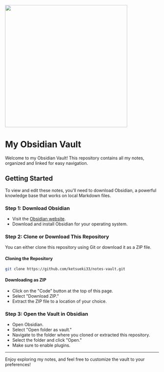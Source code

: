 <img src="https://obsidian.md/images/obsidian-logo-text-white-purple.svg" width ="400">

# My Obsidian Vault

Welcome to my Obsidian Vault! This repository contains all my notes, organized and linked for easy navigation.

## Getting Started

To view and edit these notes, you'll need to download Obsidian, a powerful knowledge base that works on local Markdown files.

### Step 1: Download Obsidian

- Visit the [Obsidian website](https://obsidian.md/).
- Download and install Obsidian for your operating system.

### Step 2: Clone or Download This Repository

You can either clone this repository using Git or download it as a ZIP file.

#### Cloning the Repository

```sh
git clone https://github.com/ketsueki33/notes-vault.git
```
#### Downloading as ZIP

- Click on the "Code" button at the top of this page.
- Select "Download ZIP."
- Extract the ZIP file to a location of your choice.

### Step 3: Open the Vault in Obsidian

- Open Obsidian.
- Select "Open folder as vault."
- Navigate to the folder where you cloned or extracted this repository.
- Select the folder and click "Open."
- Make sure to enable plugins.

---

Enjoy exploring my notes, and feel free to customize the vault to your preferences!

